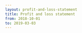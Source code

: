 ```yaml
---
layout: profit-and-loss-statement
title: Profit and loss statement
from: 2018-10-01
to: 2019-03-03
---
```

